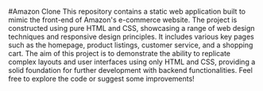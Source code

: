 #Amazon Clone
This repository contains a static web application built to mimic the front-end of Amazon's e-commerce website.
The project is constructed using pure HTML and CSS, showcasing a range of web design techniques and responsive design principles. 
It includes various key pages such as the homepage, product listings, customer service, and a shopping cart.
The aim of this project is to demonstrate the ability to replicate complex layouts and user interfaces using only HTML and CSS, providing a solid foundation for further development with backend functionalities. Feel free to explore the code or suggest some improvements!







